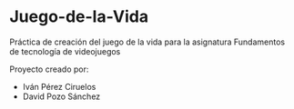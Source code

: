 # Juego-de-la-Vida
Práctica de creación del juego de la vida para la asignatura Fundamentos de tecnología de videojuegos

Proyecto creado por:
- Iván Pérez Ciruelos
- David Pozo Sánchez
